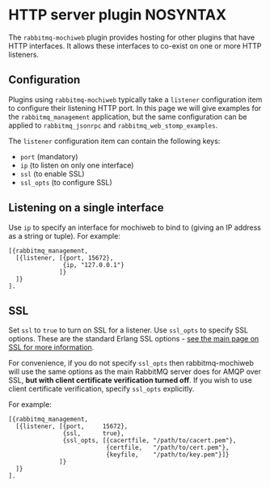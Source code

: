 <!--
Copyright (c) 2007-2016 Pivotal Software, Inc.

All rights reserved. This program and the accompanying materials
are made available under the terms of the under the Apache License, 
Version 2.0 (the "License”); you may not use this file except in compliance 
with the License. You may obtain a copy of the License at

http://www.apache.org/licenses/LICENSE-2.0

Unless required by applicable law or agreed to in writing, software
distributed under the License is distributed on an "AS IS" BASIS,
WITHOUT WARRANTIES OR CONDITIONS OF ANY KIND, either express or implied.
See the License for the specific language governing permissions and
limitations under the License.
-->

# HTTP server plugin NOSYNTAX

The `rabbitmq-mochiweb` plugin provides hosting for other plugins that
have HTTP interfaces. It allows these interfaces to co-exist on one or
more HTTP listeners.

## Configuration

Plugins using `rabbitmq-mochiweb` typically take a `listener`
configuration item to configure their listening HTTP port. In this
page we will give examples for the `rabbitmq_management` application,
but the same configuration can be applied to `rabbitmq_jsonrpc` and
`rabbitmq_web_stomp_examples`.

The `listener` configuration item can contain the following keys:

* `port` (mandatory)
* `ip` (to listen on only one interface)
* `ssl` (to enable SSL)
* `ssl_opts` (to configure SSL)

## Listening on a single interface

Use `ip` to specify an interface for mochiweb to bind to (giving an IP
address as a string or tuple). For example:

    [{rabbitmq_management,
      [{listener, [{port, 15672},
                   {ip, "127.0.0.1"}
                  ]}
      ]}
    ].

## SSL

Set `ssl` to `true` to turn on SSL for a listener. Use `ssl_opts` to
specify SSL options. These are the standard Erlang SSL options - [see
the main page on SSL for more information](ssl.html).

For convenience, if you do not specify `ssl_opts` then
rabbitmq-mochiweb will use the same options as the main RabbitMQ
server does for AMQP over SSL, <b>but with client certificate
verification turned off</b>. If you wish to use client certificate
verification, specify `ssl_opts` explicitly.

For example:

    [{rabbitmq_management,
      [{listener, [{port,     15672},
                   {ssl,      true},
                   {ssl_opts, [{cacertfile, "/path/to/cacert.pem"},
                               {certfile,   "/path/to/cert.pem"},
                               {keyfile,    "/path/to/key.pem"}]}
                  ]}
      ]}
    ].
